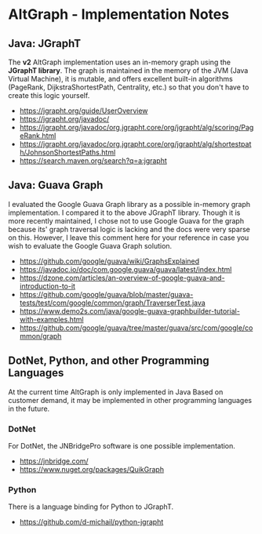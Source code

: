 # AltGraph - Implementation Notes

## Java: JGraphT

The **v2** AltGraph implementation uses an in-memory graph using the **JGraphT library**.
The graph is maintained in the memory of the JVM (Java Virtual Machine), it is
mutable, and offers excellent built-in algorithms (PageRank, DijkstraShortestPath, Centrality, etc.)
so that you don't have to create this logic yourself.

- https://jgrapht.org/guide/UserOverview
- https://jgrapht.org/javadoc/
- https://jgrapht.org/javadoc/org.jgrapht.core/org/jgrapht/alg/scoring/PageRank.html
- https://jgrapht.org/javadoc/org.jgrapht.core/org/jgrapht/alg/shortestpath/JohnsonShortestPaths.html
- https://search.maven.org/search?q=a:jgrapht

## Java: Guava Graph 

I evaluated the Google Guava Graph library as a possible in-memory graph implementation.
I compared it to the above JGraphT library.  Though it is more recently maintained,
I chose not to use Google Guava for the graph because its' graph traversal logic
is lacking and the docs were very sparse on this.  However, I leave this comment
here for your reference in case you wish to evaluate the Google Guava Graph solution.

- https://github.com/google/guava/wiki/GraphsExplained
- https://javadoc.io/doc/com.google.guava/guava/latest/index.html
- https://dzone.com/articles/an-overview-of-google-guava-and-introduction-to-it
- https://github.com/google/guava/blob/master/guava-tests/test/com/google/common/graph/TraverserTest.java
- https://www.demo2s.com/java/google-guava-graphbuilder-tutorial-with-examples.html
- https://github.com/google/guava/tree/master/guava/src/com/google/common/graph

## DotNet, Python, and other Programming Languages

At the current time AltGraph is only implemented in Java  Based on customer demand,
it may be implemented in other programming languages in the future.

### DotNet

For DotNet, the JNBridgePro software is one possible implementation. 

- https://jnbridge.com/
- https://www.nuget.org/packages/QuikGraph

### Python 

There is a language binding for Python to JGraphT.

- https://github.com/d-michail/python-jgrapht
